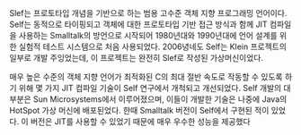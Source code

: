 Slef는 프로토타입 개념을 기반으로 하는 범용 고수준 객체 지향 프로그래밍 언어이다. Self는 동적으로 타이핑되고 객체에 대한 프로토타입 기반 접근 방식과 함께 JIT 컴파일을 사용하는 Smalltalk의 방언으로 시작되어 1980년대와 1990년대에 언어 설계를 위한 실험적 테스트 시스템으로 처음 사용되었다. 2006녕네도 Self는 Klein 프로젝트의 일부로 개발 주잉었는데, 이 프로젝트는 완전히 Slef로 작성된 가상머신이었다.

매우 높은 수준의 객체 지향 언어가 최적화된 C의 최대 절반 속도로 작동할 수 있도록 하기 위해 몇 가지 JIT 컴파일 기술이 Self 연구에서 개척되고 개선되었다. Self 개발의 대부분은 Sun Microsystems에서 이루어졌으며, 이들이 개발한 기술은 나중에 Java의 HotSpot 가상 머신에 배포된었다. 한때 Smalltalk 버전이 Self에서 구현된 적이 있었다. 이 버전은 JIT를 사용할 수 있었기 때문에 매우 우수한 성능을 제공했다